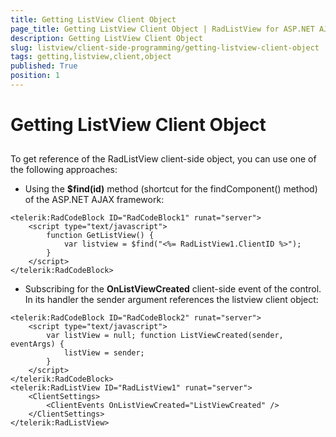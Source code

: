 ```yaml
---
title: Getting ListView Client Object
page_title: Getting ListView Client Object | RadListView for ASP.NET AJAX Documentation
description: Getting ListView Client Object
slug: listview/client-side-programming/getting-listview-client-object
tags: getting,listview,client,object
published: True
position: 1
---
```


# Getting ListView Client Object



## 

To get reference of the RadListView client-side object, you can use one of the following approaches:

* Using the **$find(id)** method (shortcut for the findComponent() method) of the ASP.NET AJAX framework:

````ASP.NET
<telerik:RadCodeBlock ID="RadCodeBlock1" runat="server">
    <script type="text/javascript">
        function GetListView() {
            var listview = $find("<%= RadListView1.ClientID %>");
        }
    </script>
</telerik:RadCodeBlock>
````



* Subscribing for the **OnListViewCreated** client-side event of the control. In its handler the sender argument references the listview client object:

````ASP.NET
<telerik:RadCodeBlock ID="RadCodeBlock2" runat="server">
    <script type="text/javascript">
        var listView = null; function ListViewCreated(sender, eventArgs) {
            listView = sender;
        }
    </script>
</telerik:RadCodeBlock>
<telerik:RadListView ID="RadListView1" runat="server">
    <ClientSettings>
        <ClientEvents OnListViewCreated="ListViewCreated" />
    </ClientSettings>
</telerik:RadListView>
````


